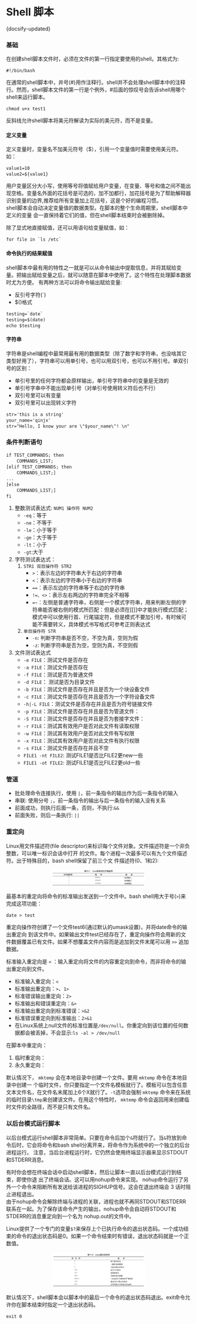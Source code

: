 # Shell 脚本
{docsify-updated}

### 基础
在创建shell脚本文件时，必须在文件的第一行指定要使用的shell。其格式为:
```
#!/bin/bash
```
在通常的shell脚本中，井号(#)用作注释行。shell并不会处理shell脚本中的注释行。然而，shell脚本文件的第一行是个例外，#后面的惊叹号会告诉shell用哪个shell来运行脚本。
```
chmod u+x test1
```

反斜线允许shell脚本将美元符解读为实际的美元符，而不是变量。

#### 定义变量
定义变量时，变量名不加美元符号（$），引用一个变量值时需要使用美元符。如：
```
value1=10
value2=${value1}
```
用户变量区分大小写，使用等号将值赋给用户变量，在变量、等号和值之间不能出现空格。变量名外面的花括号是可选的，加不加都行，加花括号是为了帮助解释器识别变量的边界,推荐给所有变量加上花括号，这是个好的编程习惯。  
shell脚本会自动决定变量值的数据类型。在脚本的整个生命周期里，shell脚本中定义的变量 会一直保持着它们的值，但在shell脚本结束时会被删除掉。

除了显式地直接赋值，还可以用语句给变量赋值，如：
```
for file in `ls /etc`
```

#### 命令执行的结果赋值
shell脚本中最有用的特性之一就是可以从命令输出中提取信息，并将其赋给变量。把输出赋给变量之后，就可以随意在脚本中使用了。这个特性在处理脚本数据时尤为方便。
有两种方法可以将命令输出赋给变量:
+ 反引号字符(`)
+ $()格式

```
testing=`date`
testing=$(date)
echo $testing
```

#### 字符串
字符串是shell编程中最常用最有用的数据类型（除了数字和字符串，也没啥其它类型好用了），字符串可以用单引号，也可以用双引号，也可以不用引号。单双引号的区别：
+ 单引号里的任何字符都会原样输出，单引号字符串中的变量是无效的
+ 单引号字串中不能出现单引号（对单引号使用转义符后也不行）
+ 双引号里可以有变量
+ 双引号里可以出现转义字符

```
str='this is a string'
your_name='qinjx'
str="Hello, I know your are \"$your_name\"! \n"
```

### 条件判断语句
```
if TEST_COMMANDS; then
    COMMANDS_LIST;
[elif TEST_COMMANDS; then
    COMMANDS_LIST;]
...
[else
    COMMANDS_LIST;]
fi
```
1. 整数测试表达式: `NUM1 操作符 NUM2`
	+ `-eq`：等于
	+ `-ne`：不等于
	+ `-le`：小于等于
	+ `-ge`：大于等于
	+ `-lt`：小于
	+ `-gt`:大于
2. 字符测试表达式：
   1. `STR1 双目操作符 STR2`
		+ `>`：表示左边的字符串大于右边的字符串
		+ `<`：表示左边的字符串小于右边的字符串
		+ `==`：表示左边的字符串等于右边的字符串
		+ `!=、<>`：表示左右两边的字符串完全不相等
		+ `=~`：左侧是普通字符串，右侧是一个模式字符串，用来判断左侧的字符串能否被右侧的模式所匹配：但是必须在[[]]中才能执行模式匹配；模式中可以使用行首、行尾锚定符，但是模式不要加引号，有时候可能不需要转义，具体模式书写格式可参考正则表达式
   2. `单目操作符 STR`
		+ `-n`: 判断字符串是否不空，不空为真，空则为假
		+ `-z`: 判断字符串是否为空，空则为真，不空则假
3. 文件测试表达式
	+ `-e FILE`：测试文件是否存在
	+ `-a FILE`：测试文件是否存在
	+ `-f FILE`：测试是否为普通文件
	+ `-d FILE`： 测试是否为目录文件
	+ `-b FILE`：测试文件是否存在并且是否为一个块设备文件
	+ `-c FILE`：测试文件是否存在并且是否为一个字符设备文件
	+ `-h|-L FILE`：测试文件是否存在并且是否为符号链接文件
	+ `-p FILE`：测试文件是否存在并且是否为管道文件：
	+ `-S FILE`：测试文件是否存在并且是否为套接字文件：
	+ `-r FILE`：测试其有效用户是否对此文件有读取权限
	+ `-w FILE`：测试其有效用户是否对此文件有写权限
	+ `-x FILE`：测试其有效用户是否对此文件有执行权限
	+ `-s FILE`：测试文件是否存在并且不空
	+ `FILE1 -nt FILE2`: 测试FILE1是否比FILE2更new一些
	+ `FILE1 -ot FILE2`: 测试FILE1是否比FILE2更old一些

### 管道
+ 批处理命令连接执行，使用 `|`，前一条指令的输出作为后一条指令的输入
+ 串联: 使用分号 `;`，前一条指令的输出与后一条指令的输入没有关系
+ 前面成功，则执行后面一条，否则，不执行:`&&`
+ 前面失败，则后一条执行: `||`

### 重定向
Linux用文件描述符(file descriptor)来标识每个文件对象。文件描述符是一个非负整数，可以唯一标识会话中打开 的文件。每个进程一次最多可以有九个文件描述符。出于特殊目的，bash shell保留了前三个文 件描述符(0、1和2):
<center><img src="pics/std-desc.jpg" width="50%" style="inline"></center>

最基本的重定向将命令的标准输出发送到一个文件中。bash shell用大于号(`>`)来完成这项功能：
```
date > test
```
重定向操作符创建了一个文件test6(通过默认的umask设置)，并将date命令的输出重定向 到该文件中。如果输出文件test已经存在了，重定向操作符会用新的文件数据覆盖已有文件。如果不想覆盖文件内容而是追加到文件末尾可以用 `>>`	 追加数据。

标准输入重定向是 `<` ：输入重定向将文件的内容重定向到命令，而非将命令的输出重定向到文件。
+ 标准输入重定向：`<`
+ 标准输出重定向：`>`、`1>`
+ 标准错误输出重定向：`2>`
+ 标准输出和错误重定向：`&>`
+ 标准输出重定向到标准错误：`>&2`
+ 标准错误重定向到标准输出：`2>&1`
+ 在Linux系统上null文件的标准位置是`/dev/null`。你重定向到该位置的任何数据都会被丢掉，不会显示:`ls -al > /dev/null`

在脚本中重定向：
1. 临时重定向：
2. 永久重定向：

默认情况下， `mktemp` 会在本地目录中创建一个文件。要用 `mktemp` 命令在本地目录中创建一 个临时文件，你只要指定一个文件名模板就行了。模板可以包含任意文本文件名，在文件名末尾加上6个X就行了。`-t`选项会强制 `mktemp` 命令来在系统的临时目录`\tmp`来创建该文件。在用这个特性时， `mktemp` 命令会返回用来创建临时文件的全路径，而不是只有文件名。

### 以后台模式运行脚本
以后台模式运行shell脚本非常简单。只要在命令后加个`&`符就行了。当`&`符放到命令后时，它会将命令和bash shell分离开来，将命令作为系统中的一个独立的后台进程运行。
注意，当后台进程运行时，它仍然会使用终端显示器来显示STDOUT和STDERR消息。

有时你会想在终端会话中启动shell脚本，然后让脚本一直以后台模式运行到结束，即使你退 出了终端会话。这可以用nohup命令来实现。
nohup命令运行了另外一个命令来阻断所有发送给该进程的SIGHUP信号。这会在退出终端会 3 话时阻止进程退出。  
由于nohup命令会解除终端与进程的关联，进程也就不再同STDOUT和STDERR联系在一起。为了保存该命令产生的输出，nohup命令会自动将STDOUT和STDERR的消息重定向到一个名为 nohup.out的文件中。


Linux提供了一个专门的变量`$?`来保存上个已执行命令的退出状态码。一个成功结束的命令的退出状态码是0。如果一个命令结束时有错误，退出状态码就是一个正数值。
<center><img src="pics/linux-errcode.jpg" width="50%" style="inline"></center>

默认情况下，shell脚本会以脚本中的最后一个命令的退出状态码退出。exit命令允许你在脚本结束时指定一个退出状态码。
```
exit 0
```
